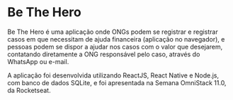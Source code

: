# Be The Hero

Be The Hero é uma aplicação onde ONGs podem se registrar e registrar casos em que necessitam de ajuda financeira (aplicação no navegador), e pessoas podem se dispor a ajudar nos casos com o valor que desejarem, contatando diretamente a ONG responsável pelo caso, através do WhatsApp ou e-mail.

A aplicação foi desenvolvida utilizando ReactJS, React Native e Node.js, com banco de dados SQLite, e foi apresentada na Semana OmniStack 11.0, da Rocketseat.
